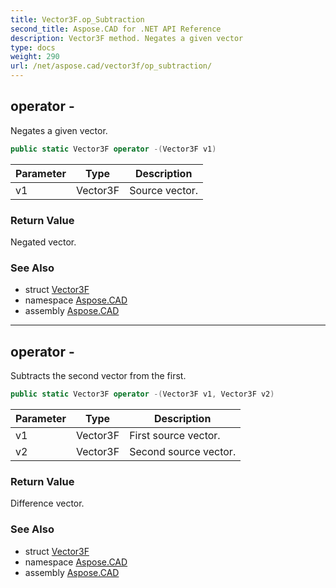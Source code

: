 ```yaml
---
title: Vector3F.op_Subtraction
second_title: Aspose.CAD for .NET API Reference
description: Vector3F method. Negates a given vector
type: docs
weight: 290
url: /net/aspose.cad/vector3f/op_subtraction/
---
```

## operator -

Negates a given vector.

```csharp
public static Vector3F operator -(Vector3F v1)
```

| Parameter | Type | Description |
| --- | --- | --- |
| v1 | Vector3F | Source vector. |

### Return Value

Negated vector.

### See Also

* struct [Vector3F](../)
* namespace [Aspose.CAD](../../../aspose.cad/)
* assembly [Aspose.CAD](../../../)

---

## operator -

Subtracts the second vector from the first.

```csharp
public static Vector3F operator -(Vector3F v1, Vector3F v2)
```

| Parameter | Type | Description |
| --- | --- | --- |
| v1 | Vector3F | First source vector. |
| v2 | Vector3F | Second source vector. |

### Return Value

Difference vector.

### See Also

* struct [Vector3F](../)
* namespace [Aspose.CAD](../../../aspose.cad/)
* assembly [Aspose.CAD](../../../)


